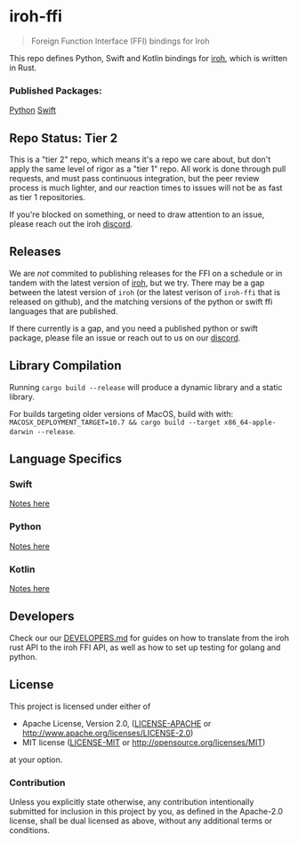 # iroh-ffi

> Foreign Function Interface (FFI) bindings for Iroh

This repo defines Python, Swift and Kotlin bindings for [iroh](https://github.com/n0-computer/iroh), which is written in Rust.

### Published Packages:

[Python](https://pypi.org/project/iroh/)
[Swift](https://github.com/n0-computer/iroh-ffi)

## Repo Status: Tier 2

This is a "tier 2" repo, which means it's a repo we care about, but don't apply the same level of rigor as a "tier 1" repo. All work is done through pull requests, and must pass continuous integration, but the peer review process is much lighter, and our reaction times to issues will not be as fast as tier 1 repositories.

If you're blocked on something, or need to draw attention to an issue, please reach out the iroh [discord](https://discord.gg/B4pzE3usDC).

## Releases

We are _not_ commited to publishing releases for the FFI on a schedule or in tandem with the latest version of [iroh](https://github.com/n0-computer/iroh), but we try. There may be a gap between the latest version of `iroh` (or the latest verison of `iroh-ffi` that is released on github), and the matching versions of the python or swift ffi languages that are published.

If there currently is a gap, and you need a published python or swift package, please file an issue or reach out to us on our [discord](https://discord.gg/B4pzE3usDC).


## Library Compilation

Running `cargo build --release` will produce a dynamic library and a static library.

For builds targeting older versions of MacOS, build with with:  `MACOSX_DEPLOYMENT_TARGET=10.7 && cargo build --target x86_64-apple-darwin --release`.

## Language Specifics

### Swift

[Notes here](https://github.com/n0-computer/iroh-ffi/blob/main/README.python.md)

### Python

[Notes here](https://github.com/n0-computer/iroh-ffi/blob/main/README.python.md)

### Kotlin

[Notes here](https://github.com/n0-computer/iroh-ffi/blob/main/README.kotlin.md)

## Developers
Check our our [DEVELOPERS.md](DEVELOPERS.md) for guides on how to translate from the iroh rust API to the iroh FFI API, as well as how to set up testing for golang and python.

## License

This project is licensed under either of

 * Apache License, Version 2.0, ([LICENSE-APACHE](LICENSE-APACHE) or
   http://www.apache.org/licenses/LICENSE-2.0)
 * MIT license ([LICENSE-MIT](LICENSE-MIT) or
   http://opensource.org/licenses/MIT)

at your option.

### Contribution

Unless you explicitly state otherwise, any contribution intentionally submitted
for inclusion in this project by you, as defined in the Apache-2.0 license,
shall be dual licensed as above, without any additional terms or conditions.
